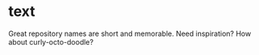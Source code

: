 # text
Great repository names are short and memorable. Need inspiration? How about curly-octo-doodle?
